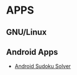 # APPS
## GNU/Linux

## Android Apps
- [Android Sudoku Solver](https://github.com/hypertensiune/Android-Sudoku-Solver-OCR)
